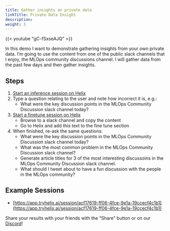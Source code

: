 ```yaml
---
title: Gather insights on private data
linkTitle: Private Data Insight
description:
weight: 3
---
```


{{< youtube "gC-fSxseAJQ" >}}

In this demo I want to demonstrate gathering insights from your own private data. I’m going to use the content from one of the public slack channels that I enjoy, the MLOps community discussions channel. I will gather data from the past few days and then gather insights.

## Steps

1. [Start an inference session on Helix](https://app.tryhelix.ai/?mode=inference&type=text)
2. Type a question relating to the user and note how incorrect it is, e.g.:
   * What were the key discussion points in the MLOps Community Discussion slack channel today?
3. [Start a finetune session on Helix](https://app.tryhelix.ai/?mode=finetune&type=text)
   * Browse to a slack channel and copy the content
   * Go to Helix and add this text to the fine tune section
4. When finished, re-ask the same questions:
   * What were the key discussion points in the MLOps Community Discussion slack channel today?
   * What was the most common problem in the MLOps Community Discussion slack channel?
   * Generate article titles for 3 of the most interesting discussoins in the MLOps Community Discussion slack channel.
   * What should I tweet about to have a fun discussion with the people in the MLOps community?

## Example Sessions
* [https://app.tryhelix.ai/session/acf17619-ff06-4fce-9e1a-19ccecf4c1b1](https://app.tryhelix.ai/session/acf17619-ff06-4fce-9e1a-19ccecf4c1b1)

Share your results with your friends with the "Share" button or on our [Discord](https://discord.gg/VJftd844GE)!